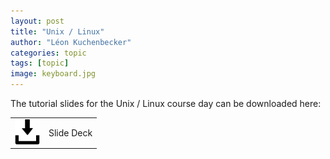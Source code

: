 ```yaml
---
layout: post
title: "Unix / Linux"
author: "Léon Kuchenbecker"
categories: topic
tags: [topic]
image: keyboard.jpg
---
```


The tutorial slides for the Unix / Linux course day can be downloaded here:

<table style="border-collapse: collapse; border:none; max-width:800px; margin:auto">
<tr><td style="border:none"><a href="/assets/slides/BioInfPrep_Unix.pdf"><img style="width:40px;" src="/assets/img/save-file.svg" alt="download"/></a></td><td style="border:none">Slide Deck</td></tr>
</table>
